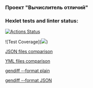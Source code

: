 ### Проект "Вычислитель отличий"

### Hexlet tests and linter status:
[![Actions Status](https://github.com/valeriot-fr/frontend-project-46/actions/workflows/hexlet-check.yml/badge.svg)](https://github.com/valeriot-fr/frontend-project-46/actions)

![Test Coverage](<a href="https://codeclimate.com/github/valeriot-fr/frontend-project-46/test_coverage"><img src="https://api.codeclimate.com/v1/badges/84c484105735bc02003a/test_coverage" /></a>)


<a href="./img/json_files_comparisomn.png">JSON files comparison</a>

<a href="./img/yml_files_comparison.png">YML files comparison</a>

<a href="./img/format_plain.png">gendiff --format plain</a>

<a href="./img/format_json.png">

<a href="./img/format_json_2.png">

<a href="./img/format_json_3.png">gendiff --format JSON</a>